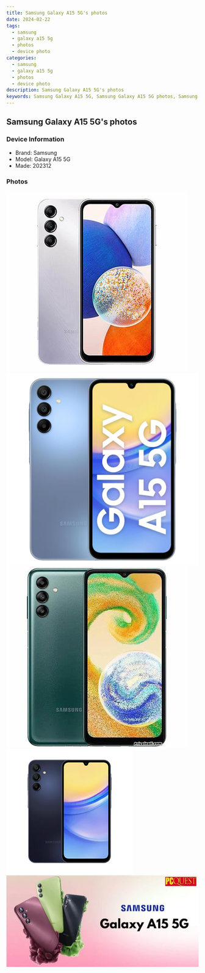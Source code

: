 ```yaml
---
title: Samsung Galaxy A15 5G's photos
date: 2024-02-22
tags: 
  - samsung
  - galaxy a15 5g
  - photos
  - device photo
categories: 
  - samsung
  - galaxy a15 5g
  - photos
  - device photo
description: Samsung Galaxy A15 5G's photos
keywords: Samsung Galaxy A15 5G, Samsung Galaxy A15 5G photos, Samsung Galaxy A15 5G device photo
---
```


## Samsung Galaxy A15 5G's photos

### Device Information

- Brand: Samsung
- Model: Galaxy A15 5G
- Made: 202312

### Photos

![/images/best-assets/devices/samsung/samsung-galaxy-a15-5g/1.jpg](/images/best-assets/devices/samsung/samsung-galaxy-a15-5g/1.jpg)
![/images/best-assets/devices/samsung/samsung-galaxy-a15-5g/2.jpg](/images/best-assets/devices/samsung/samsung-galaxy-a15-5g/2.jpg)
![/images/best-assets/devices/samsung/samsung-galaxy-a15-5g/3.jpg](/images/best-assets/devices/samsung/samsung-galaxy-a15-5g/3.jpg)
![/images/best-assets/devices/samsung/samsung-galaxy-a15-5g/4.jpg](/images/best-assets/devices/samsung/samsung-galaxy-a15-5g/4.jpg)
![/images/best-assets/devices/samsung/samsung-galaxy-a15-5g/5.jpg](/images/best-assets/devices/samsung/samsung-galaxy-a15-5g/5.jpg)
